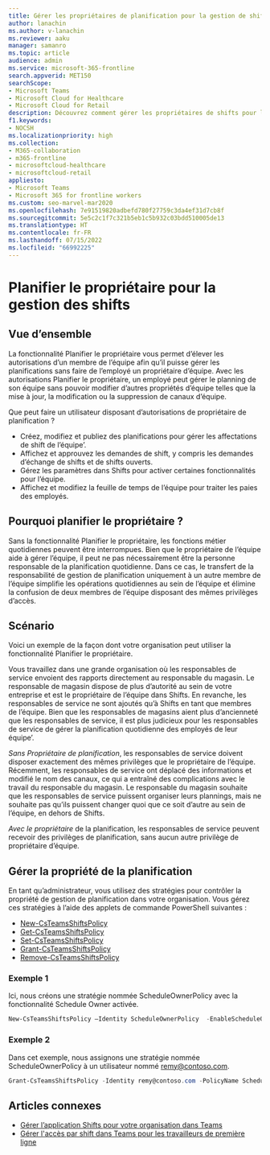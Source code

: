 ```yaml
---
title: Gérer les propriétaires de planification pour la gestion de shift
author: lanachin
ms.author: v-lanachin
ms.reviewer: aaku
manager: samanro
ms.topic: article
audience: admin
ms.service: microsoft-365-frontline
search.appverid: MET150
searchScope:
- Microsoft Teams
- Microsoft Cloud for Healthcare
- Microsoft Cloud for Retail
description: Découvrez comment gérer les propriétaires de shifts pour la gestion des planifications. Vous pouvez définir une stratégie pour élever l’autorisation d’un membre de l’équipe à un propriétaire de planification.
f1.keywords:
- NOCSH
ms.localizationpriority: high
ms.collection:
- M365-collaboration
- m365-frontline
- microsoftcloud-healthcare
- microsoftcloud-retail
appliesto:
- Microsoft Teams
- Microsoft 365 for frontline workers
ms.custom: seo-marvel-mar2020
ms.openlocfilehash: 7e91519820adbefd780f27759c3da4ef31d7cb8f
ms.sourcegitcommit: 5e5c2c1f7c321b5eb1c5b932c03bdd510005de13
ms.translationtype: HT
ms.contentlocale: fr-FR
ms.lasthandoff: 07/15/2022
ms.locfileid: "66992225"
---
```

# <a name="schedule-owner-for-shift-management"></a>Planifier le propriétaire pour la gestion des shifts

## <a name="overview"></a>Vue d’ensemble

La fonctionnalité Planifier le propriétaire vous permet d’élever les autorisations d’un membre de l’équipe afin qu’il puisse gérer les planifications sans faire de l’employé un propriétaire d’équipe. Avec les autorisations Planifier le propriétaire, un employé peut gérer le planning de son équipe sans pouvoir modifier d’autres propriétés d’équipe telles que la mise à jour, la modification ou la suppression de canaux d’équipe.

Que peut faire un utilisateur disposant d’autorisations de propriétaire de planification ?

- Créez, modifiez et publiez des planifications pour gérer les affectations de shift de l’équipe’.
- Affichez et approuvez les demandes de shift, y compris les demandes d’échange de shifts et de shifts ouverts.
- Gérez les paramètres dans Shifts pour activer certaines fonctionnalités pour l’équipe.
- Affichez et modifiez la feuille de temps de l’équipe pour traiter les paies des employés.

## <a name="why-schedule-owner"></a>Pourquoi planifier le propriétaire ?

Sans la fonctionnalité Planifier le propriétaire, les fonctions métier quotidiennes peuvent être interrompues. Bien que le propriétaire de l’équipe aide à gérer l’équipe, il peut ne pas nécessairement être la personne responsable de la planification quotidienne. Dans ce cas, le transfert de la responsabilité de gestion de planification uniquement à un autre membre de l’équipe simplifie les opérations quotidiennes au sein de l’équipe et élimine la confusion de deux membres de l’équipe disposant des mêmes privilèges d’accès.

## <a name="scenario"></a>Scénario

Voici un exemple de la façon dont votre organisation peut utiliser la fonctionnalité Planifier le propriétaire.

Vous travaillez dans une grande organisation où les responsables de service envoient des rapports directement au responsable du magasin. Le responsable de magasin dispose de plus d’autorité au sein de votre entreprise et est le propriétaire de l’équipe dans Shifts. En revanche, les responsables de service ne sont ajoutés qu’à Shifts en tant que membres de l’équipe. Bien que les responsables de magasins aient plus d’ancienneté que les responsables de service, il est plus judicieux pour les responsables de service de gérer la planification quotidienne des employés de leur équipe’.

*Sans Propriétaire de planification*, les responsables de service doivent disposer exactement des mêmes privilèges que le propriétaire de l’équipe. Récemment, les responsables de service ont déplacé des informations et modifié le nom des canaux, ce qui a entraîné des complications avec le travail du responsable du magasin. Le responsable du magasin souhaite que les responsables de service puissent organiser leurs plannings, mais ne souhaite pas qu’ils puissent changer quoi que ce soit d’autre au sein de l’équipe, en dehors de Shifts.

*Avec le propriétaire* de la planification, les responsables de service peuvent recevoir des privilèges de planification, sans aucun autre privilège de propriétaire d’équipe.

## <a name="manage-schedule-ownership"></a>Gérer la propriété de la planification

En tant qu’administrateur, vous utilisez des stratégies pour contrôler la propriété de gestion de planification dans votre organisation. Vous gérez ces stratégies à l’aide des applets de commande PowerShell suivantes :

- [New-CsTeamsShiftsPolicy](/powershell/module/teams/new-csteamsshiftspolicy?view=teams-ps)
- [Get-CsTeamsShiftsPolicy](/powershell/module/teams/get-csteamsshiftspolicy?view=teams-ps)
- [Set-CsTeamsShiftsPolicy](/powershell/module/teams/set-csteamsshiftspolicy?view=teams-ps)
- [Grant-CsTeamsShiftsPolicy](/powershell/module/teams/grant-csteamsshiftspolicy?view=teams-ps)
- [Remove-CsTeamsShiftsPolicy](/powershell/module/teams/remove-csteamsshiftspolicy?view=teams-ps)

### <a name="example-1"></a>Exemple 1

Ici, nous créons une stratégie nommée ScheduleOwnerPolicy avec la fonctionnalité Schedule Owner activée.

```powershell
New-CsTeamsShiftsPolicy –Identity ScheduleOwnerPolicy  -EnableScheduleOwnerPermissions $true -AccessType UnrestrictedAccess_TeamsApp
```

### <a name="example-2"></a>Exemple 2

Dans cet exemple, nous assignons une stratégie nommée ScheduleOwnerPolicy à un utilisateur nommé remy@contoso.com.

```powershell
Grant-CsTeamsShiftsPolicy -Identity remy@contoso.com -PolicyName ScheduleOwnerPolicy
```

## <a name="related-articles"></a>Articles connexes

- [Gérer l’application Shifts pour votre organisation dans Teams](/microsoftteams/expand-teams-across-your-org/shifts/manage-the-shifts-app-for-your-organization-in-teams?bc=/microsoft-365/frontline/breadcrumb/toc.json&toc=/microsoft-365/frontline/toc.json)
- [Gérer l'accès par shift dans Teams pour les travailleurs de première ligne](manage-shift-based-access-flw.md)
